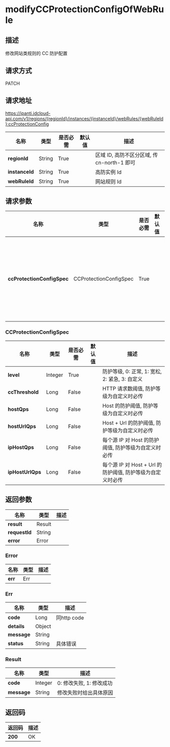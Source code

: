 # modifyCCProtectionConfigOfWebRule


## 描述
修改网站类规则的 CC 防护配置

## 请求方式
PATCH

## 请求地址
https://ipanti.jdcloud-api.com/v1/regions/{regionId}/instances/{instanceId}/webRules/{webRuleId}:ccProtectionConfig

|名称|类型|是否必需|默认值|描述|
|---|---|---|---|---|
|**regionId**|String|True| |区域 ID, 高防不区分区域, 传 cn-north-1 即可|
|**instanceId**|String|True| |高防实例 Id|
|**webRuleId**|String|True| |网站规则 Id|

## 请求参数
|名称|类型|是否必需|默认值|描述|
|---|---|---|---|---|
|**ccProtectionConfigSpec**|CCProtectionConfigSpec|True| |修改 CC 防护配置请求参数|

### CCProtectionConfigSpec
|名称|类型|是否必需|默认值|描述|
|---|---|---|---|---|
|**level**|Integer|True| |防护等级, 0: 正常, 1: 宽松, 2: 紧急, 3: 自定义|
|**ccThreshold**|Long|False| |HTTP 请求数阈值, 防护等级为自定义时必传|
|**hostQps**|Long|False| |Host 的防护阈值, 防护等级为自定义时必传|
|**hostUrlQps**|Long|False| |Host + Url 的防护阈值, 防护等级为自定义时必传|
|**ipHostQps**|Long|False| |每个源 IP 对 Host 的防护阈值, 防护等级为自定义时必传|
|**ipHostUrlQps**|Long|False| |每个源 IP 对 Host + Url 的防护阈值, 防护等级为自定义时必传|

## 返回参数
|名称|类型|描述|
|---|---|---|
|**result**|Result| |
|**requestId**|String| |
|**error**|Error| |

### Error
|名称|类型|描述|
|---|---|---|
|**err**|Err| |
### Err
|名称|类型|描述|
|---|---|---|
|**code**|Long|同http code|
|**details**|Object| |
|**message**|String| |
|**status**|String|具体错误|
### Result
|名称|类型|描述|
|---|---|---|
|**code**|Integer|0: 修改失败, 1: 修改成功|
|**message**|String|修改失败时给出具体原因|

## 返回码
|返回码|描述|
|---|---|
|**200**|OK|
